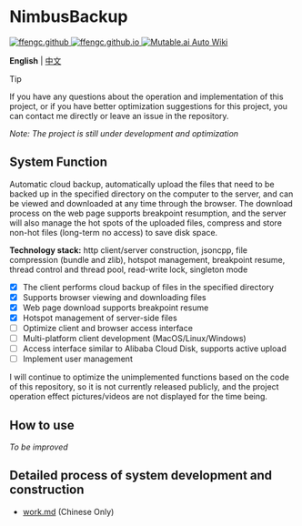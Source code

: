 # NimbusBackup

<a href="https://github.com/ffengc">
    <img src="https://img.shields.io/static/v1?label=Github&message=ffengc&color=blue" alt="ffengc.github">
</a>
<a href="https://ffengc.github.io">
    <img src="https://img.shields.io/static/v1?label=Page&message=ffengc.github.io&color=red" alt="ffengc.github.io">
</a>
<a href="https://ffengc.github.io/gh-blog/">
    <img src="https://img.shields.io/static/v1?label=Blog&message=Blog Page&color=brightgreen" alt="Mutable.ai Auto Wiki">
</a>

</div>

**English** | [中文](./docs/README-CN.md)

> [!TIP]
> If you have any questions about the operation and implementation of this project, or if you have better optimization suggestions for this project, you can contact me directly or leave an issue in the repository.

*Note: The project is still under development and optimization*

## System Function

Automatic cloud backup, automatically upload the files that need to be backed up in the specified directory on the computer to the server, and can be viewed and downloaded at any time through the browser. The download process on the web page supports breakpoint resumption, and the server will also manage the hot spots of the uploaded files, compress and store non-hot files (long-term no access) to save disk space.

**Technology stack:** http client/server construction, jsoncpp, file compression (bundle and zlib), hotspot management, breakpoint resume, thread control and thread pool, read-write lock, singleton mode

- [x] The client performs cloud backup of files in the specified directory
- [x] Supports browser viewing and downloading files
- [x] Web page download supports breakpoint resume
- [x] Hotspot management of server-side files
- [ ] Optimize client and browser access interface
- [ ] Multi-platform client development (MacOS/Linux/Windows)
- [ ] Access interface similar to Alibaba Cloud Disk, supports active upload
- [ ] Implement user management

I will continue to optimize the unimplemented functions based on the code of this repository, so it is not currently released publicly, and the project operation effect pictures/videos are not displayed for the time being.


## How to use

*To be improved*

## Detailed process of system development and construction

- [work.md](./work-cn.md) (Chinese Only)